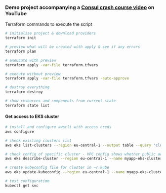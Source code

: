 ### Demo project accompanying a [Consul crash course video](https://www.youtube.com/watch?v=s3I1kKKfjtQ) on YouTube


Terraform commands to execute the script

```sh
# initialise project & download providers
terraform init

# preview what will be created with apply & see if any errors
terraform plan

# exeucute with preview
terraform apply -var-file terraform.tfvars

# execute without preview
terraform apply -var-file terraform.tfvars -auto-approve

# destroy everything
terraform destroy

# show resources and components from current state
terraform state list
```

#### Get access to EKS cluster
```sh
# install and configure awscli with access creds
aws configure

# check existing clusters list
aws eks list-clusters --region eu-central-1 --output table --query 'clusters'

# check config of specific cluster - VPC config shows whether public access enabled on cluster API endpoint
aws eks describe-cluster --region eu-central-1 --name myapp-eks-cluster --query 'cluster.resourcesVpcConfig'

# create kubeconfig file for cluster in ~/.kube
aws eks update-kubeconfig --region eu-central-1 --name myapp-eks-cluster

# test configuration
kubectl get svc
```

